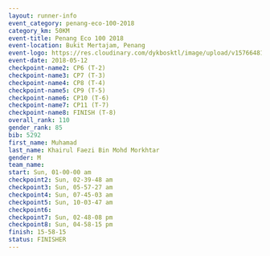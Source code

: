 ```yaml
--- 
layout: runner-info 
event_category: penang-eco-100-2018 
category_km: 50KM 
event-title: Penang Eco 100 2018 
event-location: Bukit Mertajam, Penang 
event-logo: https://res.cloudinary.com/dykbosktl/image/upload/v1576648106/Logo/Logo_lovxhg.jpg 
event-date: 2018-05-12 
checkpoint-name2: CP6 (T-2) 
checkpoint-name3: CP7 (T-3) 
checkpoint-name4: CP8 (T-4) 
checkpoint-name5: CP9 (T-5) 
checkpoint-name6: CP10 (T-6) 
checkpoint-name7: CP11 (T-7) 
checkpoint-name8: FINISH (T-8) 
overall_rank: 110
gender_rank: 85
bib: 5292
first_name: Muhamad
last_name: Khairul Faezi Bin Mohd Morkhtar
gender: M
team_name: 
start: Sun, 01-00-00 am
checkpoint2: Sun, 02-39-48 am
checkpoint3: Sun, 05-57-27 am
checkpoint4: Sun, 07-45-03 am
checkpoint5: Sun, 10-03-47 am
checkpoint6: 
checkpoint7: Sun, 02-48-08 pm
checkpoint8: Sun, 04-58-15 pm
finish: 15-58-15
status: FINISHER
--- 
```

